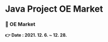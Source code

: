 # Java Project OE Market

<h3> 💜 OE Market </h3>
<p><b> 👉 Date : 2021. 12. 6. ~ 12. 28. </b> </p>
<br>
